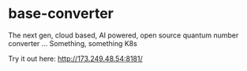 # base-converter
The next gen, cloud based, AI powered, open source quantum number converter ... Something, something K8s

Try it out here: http://173.249.48.54:8181/
